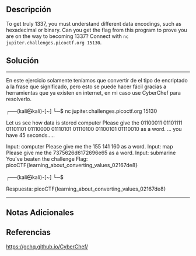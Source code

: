 
## Descripción

To get truly 1337, you must understand different data encodings, such as hexadecimal or binary. Can you get the flag from this program to prove you are on the way to becoming 1337? Connect with `nc jupiter.challenges.picoctf.org 15130`.
## Solución

***
En este ejercicio solamente teníamos que convertir de el tipo de encriptado a la frase que significado, pero esto se puede hacer fácil gracias a herramientas que ya existen en internet, en mi caso use CyberChef para resolverlo.  

┌──(kali㉿kali)-[~]
└─$ nc jupiter.challenges.picoctf.org 15130

Let us see how data is stored
computer
Please give the 01100011 01101111 01101101 01110000 01110101 01110100 01100101 01110010 as a word.
...
you have 45 seconds.....

Input:
computer
Please give me the  155 141 160 as a word.
Input:
map
Please give me the 7375626d6172696e65 as a word.
Input:
submarine
You've beaten the challenge
Flag: picoCTF{learning_about_converting_values_02167de8}
                                                                        
┌──(kali㉿kali)-[~]
└─$ 

Respuesta: picoCTF{learning_about_converting_values_02167de8}

***
## Notas Adicionales

## Referencias

https://gchq.github.io/CyberChef/